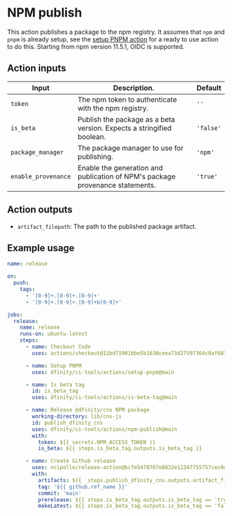 # NPM publish

This action publishes a package to the npm registry. It assumes that `npm` and `pnpm` is already setup, see the [setup PNPM action](../setup-pnpm/README.md) for a ready to use action to do this. Starting from npm version 11.5.1, OIDC is supported.

## Action inputs

| Input               | Description.                                                                  | Default   |
| ------------------- | ----------------------------------------------------------------------------- | --------- |
| `token`             | The npm token to authenticate with the npm registry.                          | `''`      |
| `is_beta`           | Publish the package as a beta version. Expects a stringified boolean.         | `'false'` |
| `package_manager`   | The package manager to use for publishing.                                    | `'npm'`   |
| `enable_provenance` | Enable the generation and publication of NPM's package provenance statements. | `'true'`  |

## Action outputs

- `artifact_filepath`: The path to the published package artifact.

## Example usage

```yaml
name: release

on:
  push:
    tags:
      - '[0-9]+.[0-9]+.[0-9]+'
      - '[0-9]+.[0-9]+.[0-9]+b[0-9]+'

jobs:
  release:
    name: release
    runs-on: ubuntu-latest
    steps:
      - name: Checkout Code
        uses: actions/checkout@11bd71901bbe5b1630ceea73d27597364c9af683 # v4.2.2

      - name: Setup PNPM
        uses: dfinity/ci-tools/actions/setup-pnpm@main

      - name: Is beta tag
        id: is_beta_tag
        uses: dfinity/ci-tools/actions/is-beta-tag@main

      - name: Release @dfinity/cns NPM package
        working-directory: lib/cns-js
        id: publish_dfinity_cns
        uses: dfinity/ci-tools/actions/npm-publish@main
        with:
          token: ${{ secrets.NPM_ACCESS_TOKEN }}
          is_beta: ${{ steps.is_beta_tag.outputs.is_beta_tag }}

      - name: Create Github release
        uses: ncipollo/release-action@bcfe5470707e8832e12347755757cec0eb3c22af # v1.18.0
        with:
          artifacts: ${{  steps.publish_dfinity_cns.outputs.artifact_filepath }}
          tag: '${{ github.ref_name }}'
          commit: 'main'
          prerelease: ${{ steps.is_beta_tag.outputs.is_beta_tag == 'true' }}
          makeLatest: ${{ steps.is_beta_tag.outputs.is_beta_tag == 'false' }}
```
